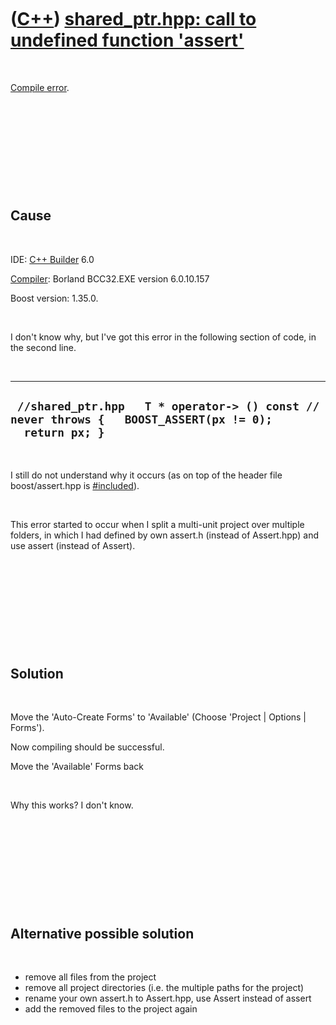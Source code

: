 



 

 

 

 

 

([C++](Cpp.htm)) [shared\_ptr.hpp: call to undefined function 'assert'](CppCompileErrorShared_ptrHppCallToUndefinedFunctionAssert.htm)
======================================================================================================================================

 

[Compile error](CppCompileError.htm).

 

 

 

 

 

Cause
-----

 

IDE: [C++ Builder](CppBuilder.htm) 6.0

[Compiler](CppCompiler.htm): Borland BCC32.EXE version 6.0.10.157

Boost version: 1.35.0.

 

I don't know why, but I've got this error in the following section of
code, in the second line.

 

  ---------------------------------------------------------------------------------------------------------
  ` //shared_ptr.hpp   T * operator-> () const // never throws {   BOOST_ASSERT(px != 0);   return px; }`
  ---------------------------------------------------------------------------------------------------------

 

I still do not understand why it occurs (as on top of the header file
boost/assert.hpp is [\#included](CppInclude.htm)).

 

This error started to occur when I split a multi-unit project over
multiple folders, in which I had defined by own assert.h (instead of
Assert.hpp) and use assert (instead of Assert).

 

 

 

 

 

Solution
--------

 

Move the 'Auto-Create Forms' to 'Available' (Choose 'Project | Options |
Forms').

Now compiling should be successful.

Move the 'Available' Forms back

 

Why this works? I don't know.

 

 

 

 

 

Alternative possible solution
-----------------------------

 

-   remove all files from the project
-   remove all project directories (i.e. the multiple paths for
    the project)
-   rename your own assert.h to Assert.hpp, use Assert instead of assert
-   add the removed files to the project again

 

 

 

 

 





 



